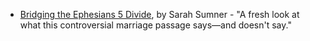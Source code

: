 -   [Bridging the Ephesians 5 Divide](http://www.christianitytoday.com/global/printer.html?/ct/2005/011/30.59.html),
    by Sarah Sumner - "A fresh look at what this controversial marriage
    passage says—and doesn't say."



